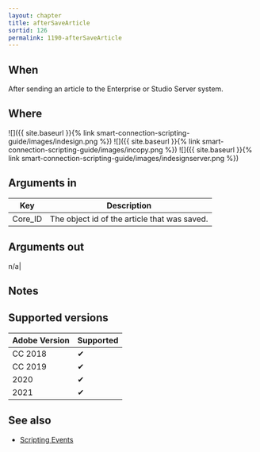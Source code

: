 ```yaml
---
layout: chapter
title: afterSaveArticle
sortid: 126
permalink: 1190-afterSaveArticle
---
```


## When

After sending an article to the Enterprise or Studio Server system.

## Where

![]({{ site.baseurl }}{% link smart-connection-scripting-guide/images/indesign.png %}) ![]({{ site.baseurl }}{% link smart-connection-scripting-guide/images/incopy.png %}) ![]({{ site.baseurl }}{% link smart-connection-scripting-guide/images/indesignserver.png %})

## Arguments in

|Key |Description|
|----|-----------|
|Core_ID |The object id of the article that was saved.

## Arguments out

n/a|

## Notes

## Supported versions

| Adobe Version | Supported |
|---------------|-----------|
| CC 2018       | ✔         |
| CC 2019       | ✔         |
| 2020          | ✔         |
| 2021          | ✔         |

## See also

* [Scripting Events](./index.md)